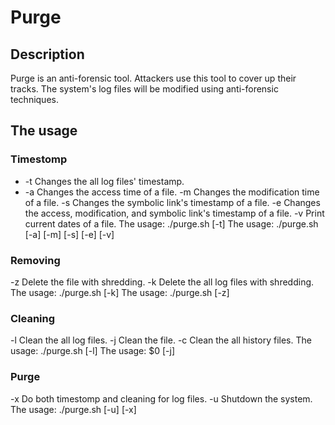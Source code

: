 # Purge

## Description

Purge is an anti-forensic tool. Attackers use this tool to cover up their tracks. The system's log files will be modified using anti-forensic techniques.

## The usage

### Timestomp
- -t  Changes the all log files' timestamp.
- -a	Changes the access time of a file.
-m	Changes the modification time of a file.
-s	Changes the symbolic link's timestamp of a file.
-e	Changes the access, modification, and symbolic link's timestamp of a file.
-v	Print current dates of a file.
The usage: ./purge.sh [-t]
The usage: ./purge.sh [-a] [-m] [-s] [-e] [-v] <AbsoluteFilePath>

### Removing
-z	Delete the file with shredding.
-k	Delete the all log files with shredding.
The usage: ./purge.sh [-k]
The usage: ./purge.sh [-z] <AbsoluteFilePath>
  
### Cleaning
-l	Clean the all log files.
-j	Clean the file.
-c	Clean the all history files.
The usage: ./purge.sh [-l]
The usage: $0 [-j] <AbsoluteFilePath>

### Purge
-x	Do both timestomp and cleaning for log files.
-u	Shutdown the system.
The usage: ./purge.sh [-u] [-x]
